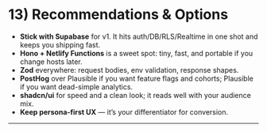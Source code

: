 # 13) Recommendations & Options

* **Stick with Supabase** for v1. It hits auth/DB/RLS/Realtime in one shot and keeps you shipping fast.
* **Hono + Netlify Functions** is a sweet spot: tiny, fast, and portable if you change hosts later.
* **Zod** everywhere: request bodies, env validation, response shapes.
* **PostHog** over Plausible if you want feature flags and cohorts; Plausible if you want dead-simple analytics.
* **shadcn/ui** for speed and a clean look; it reads well with your audience mix.
* **Keep persona-first UX** — it’s your differentiator for conversion.

---
